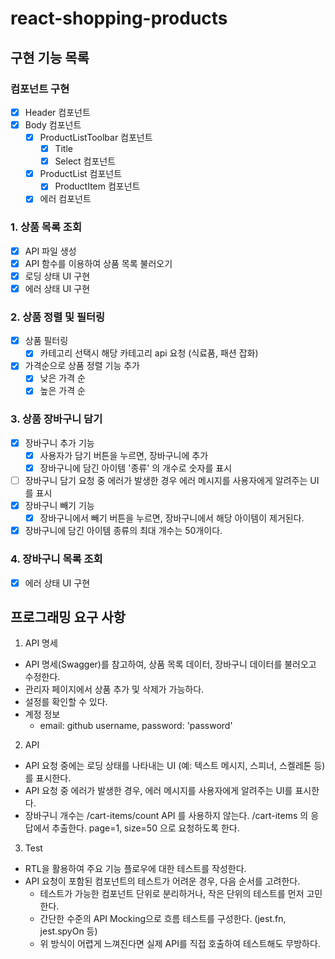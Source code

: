 # react-shopping-products

## 구현 기능 목록

### 컴포넌트 구현

- [x] Header 컴포넌트
- [x] Body 컴포넌트
  - [x] ProductListToolbar 컴포넌트
    - [x] Title
    - [x] Select 컴포넌트
  - [x] ProductList 컴포넌트
    - [x] ProductItem 컴포넌트
  - [x] 에러 컴포넌트

### 1. 상품 목록 조회

- [x] API 파일 생성
- [x] API 함수를 이용하여 상품 목록 불러오기
- [x] 로딩 상태 UI 구현
- [x] 에러 상태 UI 구현

### 2. 상품 정렬 및 필터링

- [x] 상품 필터링
  - [x] 카테고리 선택시 해당 카테고리 api 요청 (식료품, 패션 잡화)
- [x] 가격순으로 상품 정렬 기능 추가
  - [x] 낮은 가격 순
  - [x] 높은 가격 순

### 3. 상품 장바구니 담기

- [x] 장바구니 추가 기능
  - [x] 사용자가 담기 버튼을 누르면, 장바구니에 추가
  - [x] 장바구니에 담긴 아이템 '종류' 의 개수로 숫자를 표시
- [ ] 장바구니 담기 요청 중 에러가 발생한 경우 에러 메시지를 사용자에게 알려주는 UI를 표시
- [x] 장바구니 빼기 기능
  - [x] 장바구니에서 빼기 버튼을 누르면, 장바구니에서 해당 아이템이 제거된다.
- [x] 장바구니에 담긴 아이템 종류의 최대 개수는 50개이다.

### 4. 장바구니 목록 조회

- [x] 에러 상태 UI 구현

## 프로그래밍 요구 사항

1. API 명세

- API 명세(Swagger)를 참고하여, 상품 목록 데이터, 장바구니 데이터를 불러오고 수정한다.
- 관리자 페이지에서 상품 추가 및 삭제가 가능하다.
- 설정를 확인할 수 있다.
- 계정 정보
  - email: github username, password: 'password'

2. API

- API 요청 중에는 로딩 상태를 나타내는 UI (예: 텍스트 메시지, 스피너, 스켈레톤 등)를 표시한다.
- API 요청 중 에러가 발생한 경우, 에러 메시지를 사용자에게 알려주는 UI를 표시한다.
- 장바구니 개수는 /cart-items/count API 를 사용하지 않는다. /cart-items 의 응답에서 추출한다. page=1, size=50 으로 요청하도록 한다.

3. Test

- RTL을 활용하여 주요 기능 플로우에 대한 테스트를 작성한다.
- API 요청이 포함된 컴포넌트의 테스트가 어려운 경우, 다음 순서를 고려한다.
  - 테스트가 가능한 컴포넌트 단위로 분리하거나, 작은 단위의 테스트를 먼저 고민한다.
  - 간단한 수준의 API Mocking으로 흐름 테스트를 구성한다. (jest.fn, jest.spyOn 등)
  - 위 방식이 어렵게 느껴진다면 실제 API를 직접 호출하여 테스트해도 무방하다.
